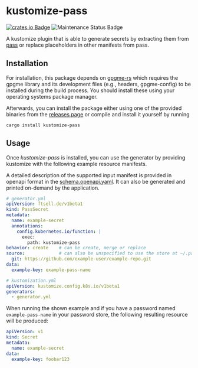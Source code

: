 # kustomize-pass

[![crates.io Badge](https://img.shields.io/crates/v/kustomize-pass?style=for-the-badge)](https://crates.io/crates/kustomize-pass)
![Maintenance Status Badge](https://img.shields.io/maintenance/yes/2022?style=for-the-badge)

A kustomize plugin that is able to generate secrets by extracting them from [pass](https://www.passwordstore.org/)
or replace placeholders in other manifests from pass.

## Installation
For installation, this package depends on [gpgme-rs](https://crates.io/crates/gpgme) which requires the gpgme library and its development files (e.g., headers, gpgme-config) to be installed during the build process.
You should install these using your operating systems package manager.

Afterwards, you can install the package either using one of the provided binaries from the [releases page](https://github.com/ftsell/kustomize-pass/releases/) or compile and install it yourself by running
```shell
cargo install kustomize-pass
```

## Usage

Once *kustomize-pass* is installed, you can use the generator by providing kustomize with the following example resource manifests.

A detailed description of the supported input manifest is provided in openapi format in the [schema.openapi.yaml](./schema.openapi.yaml).
It can also be generated and printed on-demand by the application.

```yaml
# generator.yml
apiVersion: ftsell.de/v1beta1
kind: PassSecret
metadata:
  name: example-secret
  annotations:
    config.kubernetes.io/function: |
      exec:
        path: kustomize-pass
behavior: create    # can be create, merge or replace
source:             # can also be unspecified to use the store at ~/.password-store
  git: https://github.com/example-user/example-repo.git
data:
  example-key: example-pass-name
```

```yaml
# kustomization.yml
apiVersion: kustomize.config.k8s.io/v1beta1
generators:
  - generator.yml
```

When running the shown example and if you have a password named `example-pass-name` in your password store, the following
resulting resource will be produced:

```yaml
apiVersion: v1
kind: Secret
metadata:
  name: example-secret
data:
  example-key: foobar123
```

